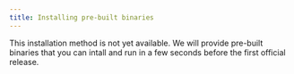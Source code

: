 ```yaml
---
title: Installing pre-built binaries
---
```


This installation method is not yet available. We will provide pre-built binaries
that you can intall and run in a few seconds before the first official release.